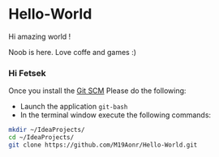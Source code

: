 # Hello-World

Hi amazing world !

Noob is here. Love coffe and games :)

### Hi Fetsek
Once you install the [Git SCM](https://git-scm.com/download/win)
Please do the following:
- Launch the application `git-bash`
- In the terminal window execute the following commands:
```bash
mkdir ~/IdeaProjects/
cd ~/IdeaProjects/
git clone https://github.com/M19Aonr/Hello-World.git
```
